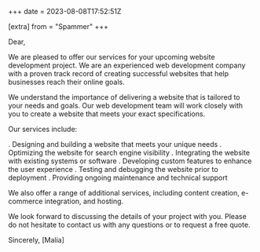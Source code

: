 +++
date = 2023-08-08T17:52:51Z

[extra]
from = "Spammer"
+++

Dear, 

We are pleased to offer our services for your upcoming website development
project. We are an experienced web development company with a proven track
record of creating successful websites that help businesses reach their
online goals.

We understand the importance of delivering a website that is tailored to
your needs and goals. Our web development team will work closely with you to
create a website that meets your exact specifications. 

Our services include:

. Designing and building a website that meets your unique needs 
. Optimizing the website for search engine visibility 
. Integrating the website with existing systems or software 
. Developing custom features to enhance the user experience
. Testing and debugging the website prior to deployment 
. Providing ongoing maintenance and technical support

We also offer a range of additional services, including content creation,
e-commerce integration, and hosting.

We look forward to discussing the details of your project with you. Please
do not hesitate to contact us with any questions or to request a free quote.

Sincerely, 
[Malia]
